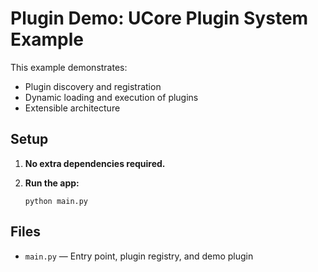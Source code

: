# Plugin Demo: UCore Plugin System Example

This example demonstrates:
- Plugin discovery and registration
- Dynamic loading and execution of plugins
- Extensible architecture

## Setup

1. **No extra dependencies required.**

2. **Run the app:**
   ```
   python main.py
   ```

## Files

- `main.py` — Entry point, plugin registry, and demo plugin
